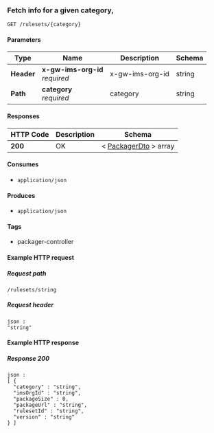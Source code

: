 
<a name="getpackageinfoforcategoryusingget"></a>
### Fetch info for a given category,
```
GET /rulesets/{category}
```


#### Parameters

|Type|Name|Description|Schema|
|---|---|---|---|
|**Header**|**x-gw-ims-org-id**  <br>*required*|x-gw-ims-org-id|string|
|**Path**|**category**  <br>*required*|category|string|


#### Responses

|HTTP Code|Description|Schema|
|---|---|---|
|**200**|OK|< [PackagerDto](../definitions/PackagerDto.md#packagerdto) > array|


#### Consumes

* `application/json`


#### Produces

* `application/json`


#### Tags

* packager-controller


#### Example HTTP request

##### Request path
```
/rulesets/string
```


##### Request header
```
json :
"string"
```


#### Example HTTP response

##### Response 200
```
json :
[ {
  "category" : "string",
  "imsOrgId" : "string",
  "packageSize" : 0,
  "packageUrl" : "string",
  "rulesetId" : "string",
  "version" : "string"
} ]
```



